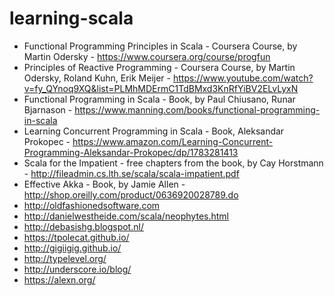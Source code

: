 # learning-scala

- Functional Programming Principles in Scala - Coursera Course, by Martin Odersky - https://www.coursera.org/course/progfun
- Principles of Reactive Programming - Coursera Course, by Martin Odersky, Roland Kuhn, Erik Meijer - 
https://www.youtube.com/watch?v=fy_QYnoq9XQ&list=PLMhMDErmC1TdBMxd3KnRfYiBV2ELvLyxN
- Functional Programming in Scala - Book, by Paul Chiusano, Runar Bjarnason - https://www.manning.com/books/functional-programming-in-scala
- Learning Concurrent Programming in Scala - Book, Aleksandar Prokopec - https://www.amazon.com/Learning-Concurrent-Programming-Aleksandar-Prokopec/dp/1783281413
- Scala for the Impatient - free chapters from the book, by Cay Horstmann - http://fileadmin.cs.lth.se/scala/scala-impatient.pdf
- Effective Akka - Book, by Jamie Allen - http://shop.oreilly.com/product/0636920028789.do
- http://oldfashionedsoftware.com  
- http://danielwestheide.com/scala/neophytes.html  
- http://debasishg.blogspot.nl/
- https://tpolecat.github.io/
- http://gigiigig.github.io/
- http://typelevel.org/
- http://underscore.io/blog/
- https://alexn.org/
